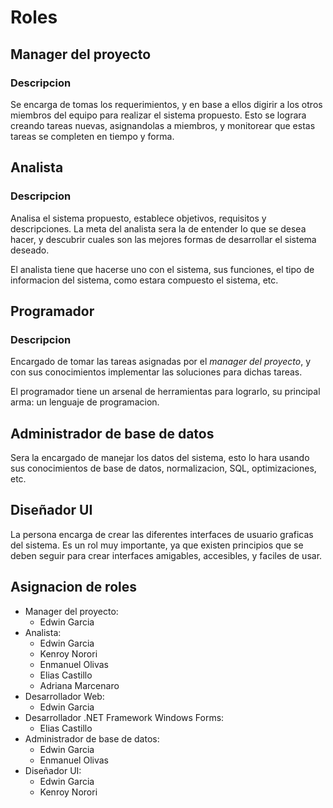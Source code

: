 # Roles

## Manager del proyecto

### Descripcion

Se encarga de tomas los requerimientos, y en base a ellos digirir a los otros miembros del equipo para realizar el sistema propuesto. Esto se lograra creando tareas nuevas, asignandolas a miembros, y monitorear que estas tareas se completen en tiempo y forma.

## Analista

### Descripcion

Analisa el sistema propuesto, establece objetivos, requisitos y descripciones. La meta del analista sera la de entender lo que se desea hacer, y descubrir cuales son las mejores formas de desarrollar el sistema deseado.

El analista tiene que hacerse uno con el sistema, sus funciones, el tipo de informacion del sistema, como estara compuesto el sistema, etc.

## Programador

### Descripcion

Encargado de tomar las tareas asignadas por el _manager del proyecto_, y con sus conocimientos implementar las soluciones para dichas tareas.

El programador tiene un arsenal de herramientas para lograrlo, su principal arma: un lenguaje de programacion.

## Administrador de base de datos

Sera la encargado de manejar los datos del sistema, esto lo hara usando sus conocimientos de base de datos, normalizacion, SQL, optimizaciones, etc.

## Diseñador UI

La persona encarga de crear las diferentes interfaces de usuario graficas del sistema. Es un rol muy importante, ya que existen principios que se deben seguir para crear interfaces amigables, accesibles, y faciles de usar.

## Asignacion de roles

- Manager del proyecto:
  - Edwin Garcia
- Analista:
  - Edwin Garcia
  - Kenroy Norori
  - Enmanuel Olivas
  - Elias Castillo
  - Adriana Marcenaro
- Desarrollador Web:
  - Edwin Garcia
- Desarrollador .NET Framework Windows Forms:
  - Elias Castillo
- Administrador de base de datos:
  - Edwin Garcia
  - Enmanuel Olivas
- Diseñador UI:
  - Edwin Garcia
  - Kenroy Norori
